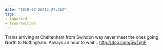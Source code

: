 ```yaml
---
date: "2010-07-26T12:27:36Z"
tags:
- imported
- from-twitter
---
```

Trains arriving at Cheltenham from Swindon way never meet the ones going North to Nottingham. Always an hour to wait… http://4sq.com/5wTqhF
